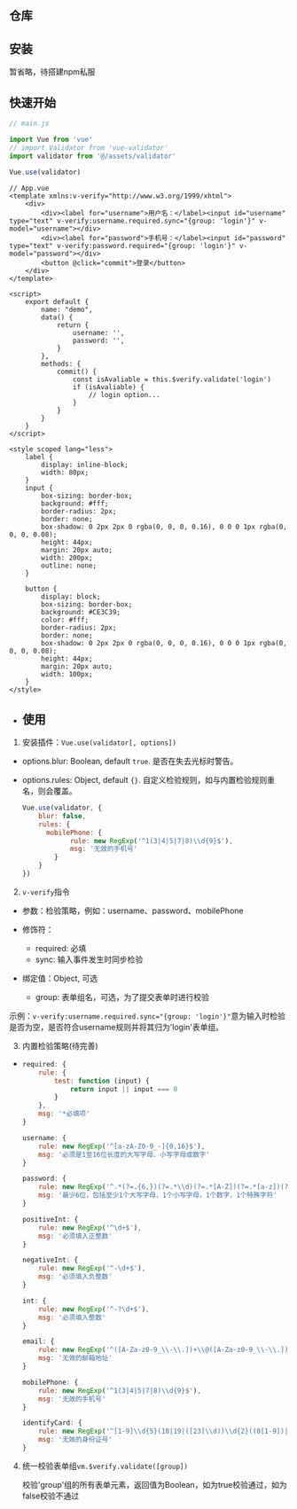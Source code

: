 ## 仓库

## 安装

暂省略，待搭建npm私服

## 快速开始

```javascript
// main.js

import Vue from 'vue'
// import Validator from 'vue-validator'
import validator from '@/assets/validator'
 
Vue.use(validator)
```



```vue
// App.vue
<template xmlns:v-verify="http://www.w3.org/1999/xhtml">
    <div>
        <div><label for="username">用户名：</label><input id="username" type="text" v-verify:username.required.sync="{group: 'login'}" v-model="username"></div>
        <div><label for="password">手机号：</label><input id="password" type="text" v-verify:password.required="{group: 'login'}" v-model="password"></div>
        <button @click="commit">登录</button>
    </div>
</template>

<script>
    export default {
        name: "demo",
        data() {
            return {
                username: '',
                password: '',
            }
        },
        methods: {
            commit() {
                const isAvaliable = this.$verify.validate('login')
                if (isAvaliable) {
                    // login option...
                }
            }
        }
    }
</script>

<style scoped lang="less">
    label {
        display: inline-block;
        width: 80px;
    }
    input {
        box-sizing: border-box;
        background: #fff;
        border-radius: 2px;
        border: none;
        box-shadow: 0 2px 2px 0 rgba(0, 0, 0, 0.16), 0 0 0 1px rgba(0, 0, 0, 0.08);
        height: 44px;
        margin: 20px auto;
        width: 200px;
        outline: none;
    }

    button {
        display: block;
        box-sizing: border-box;
        background: #CE3C39;
        color: #fff;
        border-radius: 2px;
        border: none;
        box-shadow: 0 2px 2px 0 rgba(0, 0, 0, 0.16), 0 0 0 1px rgba(0, 0, 0, 0.08);
        height: 44px;
        margin: 20px auto;
        width: 100px;
    }
</style>
```

- ## 使用

1. 安装插件：`Vue.use(validator[, options])`

- options.blur: Boolean, default `true`. 是否在失去光标时警告。

- options.rules: Object, default `{}`. 自定义检验规则，如与内置检验规则重名，则会覆盖。

  ```javascript
  Vue.use(validator, {
      blur: false,
      rules: {
      	mobilePhone: {
              rule: new RegExp('^1(3|4|5|7|8)\\d{9}$'),
              msg: '无效的手机号'
          }
      }
  })
  ```

2. `v-verify`指令

- 参数：检验策略，例如：username、password、mobilePhone

- 修饰符：
  - required: 必填
  - sync: 输入事件发生时同步检验

- 绑定值：Object, 可选
  - group: 表单组名，可选，为了提交表单时进行校验

示例：`v-verify:username.required.sync="{group: 'login'}"`意为输入时检验是否为空，是否符合username规则并将其归为'login'表单组。

3. 内置检验策略(待完善)

- ```javascript
  required: {
      rule: {
          test: function (input) {
              return input || input === 0
          }
      },
      msg: '*必填项'
  }
  
  username: {
      rule: new RegExp('^[a-zA-Z0-9_-]{0,16}$'),
      msg: '必须是1至16位长度的大写字母、小写字母或数字'
  }
  
  password: {
      rule: new RegExp('^.*(?=.{6,})(?=.*\\d)(?=.*[A-Z])(?=.*[a-z])(?=.*[!@#$%^&*? ]).*$'),
      msg: '最少6位，包括至少1个大写字母，1个小写字母，1个数字，1个特殊字符'
  }
  
  positiveInt: {
      rule: new RegExp('^\d+$'),
      msg: '必须填入正整数'
  }
  
  negativeInt: {
      rule: new RegExp('^-\d+$'),
      msg: '必须填入负整数'
  }
  
  int: {
      rule: new RegExp('^-?\d+$'),
      msg: '必须填入整数'
  }
  
  email: {
      rule: new RegExp('^([A-Za-z0-9_\\-\\.])+\\@([A-Za-z0-9_\\-\\.])+\\.([A-Za-z]{2,4})$'),
      msg: '无效的邮箱地址'
  }
  
  mobilePhone: {
      rule: new RegExp('^1(3|4|5|7|8)\\d{9}$'),
      msg: '无效的手机号'
  }
  
  identifyCard: {
      rule: new RegExp('^[1-9]\\d{5}(18|19|([23]\\d))\\d{2}((0[1-9])|(10|11|12))(([0-2][1-9])|10|20|30|31)\\d{3}[0-9Xx]$'),
      msg: '无效的身份证号'
  }
  ```

4. 统一校验表单组`vm.$verify.validate([group])`

   校验'group'组的所有表单元素，返回值为Boolean，如为true校验通过，如为false校验不通过





